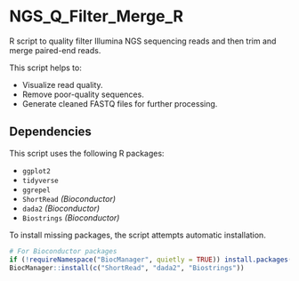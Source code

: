 # NGS_Q_Filter_Merge_R
R script to quality filter Illumina NGS sequencing reads and then trim and merge paired-end reads.

This script helps to:

- Visualize read quality.
- Remove poor-quality sequences.
- Generate cleaned FASTQ files for further processing.

## Dependencies

This script uses the following R packages:

- `ggplot2`
- `tidyverse`
- `ggrepel`
- `ShortRead` *(Bioconductor)*
- `dada2` *(Bioconductor)*
- `Biostrings` *(Bioconductor)*

To install missing packages, the script attempts automatic installation.

```r
# For Bioconductor packages
if (!requireNamespace("BiocManager", quietly = TRUE)) install.packages("BiocManager")
BiocManager::install(c("ShortRead", "dada2", "Biostrings"))

